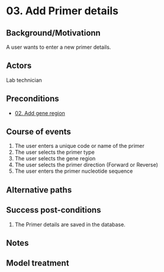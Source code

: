 # 03. Add Primer details

## Background/Motivationn

A user wants to enter a new primer details.

## Actors
Lab technician

## Preconditions
- [02. Add gene region](02-Add_gene_region.md)

## Course of events
1. The user enters a unique code or name of the primer
1. The user selects the primer type
1. The user selects the gene region
1. The user selects the primer direction (Forward or Reverse)
1. The user enters the primer nucleotide sequence

## Alternative paths


## Success post-conditions

1. The Primer details are saved in the database.

## Notes

## Model treatment
